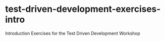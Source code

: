 # test-driven-development-exercises-intro
Introduction Exercises for the Test Driven Development Workshop
